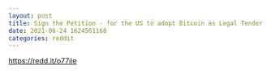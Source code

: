 ```yaml
--- 
layout: post 
title: Sign the Petition - for the US to adopt Bitcoin as Legal Tender. 
date: 2021-06-24 1624561168 
categories: reddit 
--- 
```

https://redd.it/o77iie